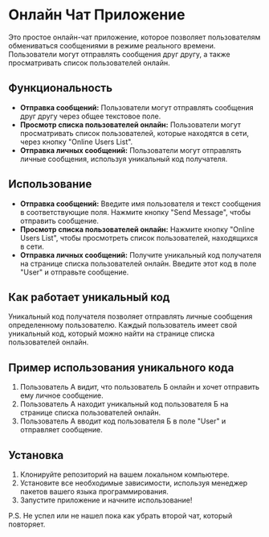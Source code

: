 # Онлайн Чат Приложение

Это простое онлайн-чат приложение, которое позволяет пользователям обмениваться сообщениями в режиме реального времени. Пользователи могут отправлять сообщения друг другу, а также просматривать список пользователей онлайн.

## Функциональность

- **Отправка сообщений:** Пользователи могут отправлять сообщения друг другу через общее текстовое поле.
- **Просмотр списка пользователей онлайн:** Пользователи могут просматривать список пользователей, которые находятся в сети, через кнопку "Online Users List".
- **Отправка личных сообщений:** Пользователи могут отправлять личные сообщения, используя уникальный код получателя.

## Использование

- **Отправка сообщений:** Введите имя пользователя и текст сообщения в соответствующие поля. Нажмите кнопку "Send Message", чтобы отправить сообщение.
- **Просмотр списка пользователей онлайн:** Нажмите кнопку "Online Users List", чтобы просмотреть список пользователей, находящихся в сети.
- **Отправка личных сообщений:** Получите уникальный код получателя на странице списка пользователей онлайн. Введите этот код в поле "User" и отправьте сообщение.

## Как работает уникальный код

Уникальный код получателя позволяет отправлять личные сообщения определенному пользователю. Каждый пользователь имеет свой уникальный код, который можно найти на странице списка пользователей онлайн.

## Пример использования уникального кода

1. Пользователь А видит, что пользователь Б онлайн и хочет отправить ему личное сообщение.
2. Пользователь А находит уникальный код пользователя Б на странице списка пользователей онлайн.
3. Пользователь А вводит код пользователя Б в поле "User" и отправляет сообщение.

## Установка

1. Клонируйте репозиторий на вашем локальном компьютере.
2. Установите все необходимые зависимости, используя менеджер пакетов вашего языка программирования.
3. Запустите приложение и начните использование!

P.S. Не успел или не нашел пока как убрать второй чат, который повторяет.
